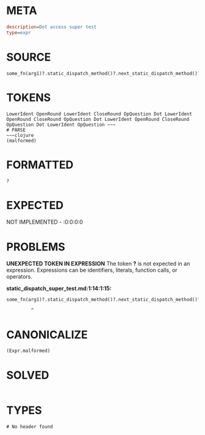 # META
~~~ini
description=Dot access super test
type=expr
~~~
# SOURCE
~~~roc
some_fn(arg1)?.static_dispatch_method()?.next_static_dispatch_method()?.record_field?
~~~
# TOKENS
~~~text
LowerIdent OpenRound LowerIdent CloseRound OpQuestion Dot LowerIdent OpenRound CloseRound OpQuestion Dot LowerIdent OpenRound CloseRound OpQuestion Dot LowerIdent OpQuestion ~~~
# PARSE
~~~clojure
(malformed)
~~~
# FORMATTED
~~~roc
?
~~~
# EXPECTED
NOT IMPLEMENTED - :0:0:0:0
# PROBLEMS
**UNEXPECTED TOKEN IN EXPRESSION**
The token **?** is not expected in an expression.
Expressions can be identifiers, literals, function calls, or operators.

**static_dispatch_super_test.md:1:14:1:15:**
```roc
some_fn(arg1)?.static_dispatch_method()?.next_static_dispatch_method()?.record_field?
```
             ^


# CANONICALIZE
~~~clojure
(Expr.malformed)
~~~
# SOLVED
~~~clojure
~~~
# TYPES
~~~roc
# No header found
~~~
